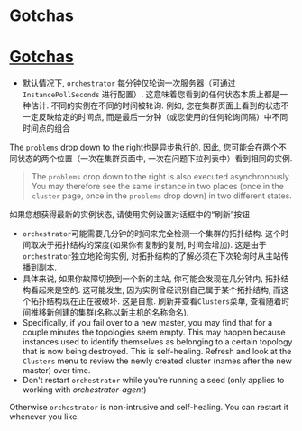 # Gotchas
# [Gotchas](https://github.com/openark/orchestrator/blob/master/docs/gotchas.md)
* 默认情况下, `orchestrator` 每分钟仅轮询一次服务器（可通过 `InstancePollSeconds` 进行配置）. 这意味着您看到的任何状态本质上都是一种估计. 不同的实例在不同的时间被轮询. 例如, 您在集群页面上看到的状态不一定反映给定的时间点, 而是最后一分钟（或您使用的任何轮询间隔）中不同时间点的组合

The `problems` drop down to the right也是异步执行的. 因此, 您可能会在两个不同状态的两个位置（一次在集群页面中, 一次在问题下拉列表中）看到相同的实例.

> The `problems` drop down to the right is also executed asynchronously. You may therefore see the same instance in two places (once in the `cluster` page, once in the `problems` drop down) in two different states.

如果您想获得最新的实例状态, 请使用实例设置对话框中的“刷新”按钮

* `orchestrator`可能需要几分钟的时间来完全检测一个集群的拓扑结构. 这个时间取决于拓扑结构的深度(如果你有复制的复制, 时间会增加). 这是由于`orchestrator`独立地轮询实例, 对拓扑结构的了解必须在下次轮询时从主站传播到副本.
* 具体来说, 如果你故障切换到一个新的主站, 你可能会发现在几分钟内, 拓扑结构看起来是空的. 这可能发生, 因为实例曾经识别自己属于某个拓扑结构, 而这个拓扑结构现在正在被破坏. 这是自愈. 刷新并查看`Clusters`菜单, 查看随着时间推移新创建的集群(名称以新主机的名称命名).
* Specifically, if you fail over to a new master, you may find that for a couple minutes the topologies seem empty. This may happen because instances used to identify themselves as belonging to a certain topology that is now being destroyed. This is self-healing. Refresh and look at the `Clusters` menu to review the newly created cluster (names after the new master) over time.
* Don't restart `orchestrator` while you're running a seed (only applies to working with *orchestrator-agent*)

Otherwise `orchestrator` is non-intrusive and self-healing. You can restart it whenever you like.

